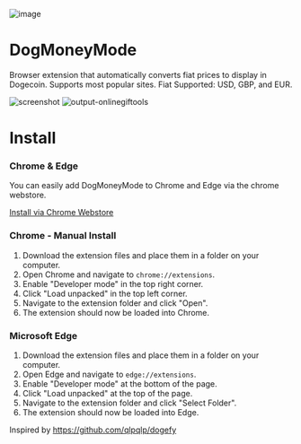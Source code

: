 ![image](https://github.com/mstauber/DogMoneyMode/assets/2897796/f932a886-7b03-4448-adaa-8beb074b79f7)

# DogMoneyMode
Browser extension that automatically converts fiat prices to display in Dogecoin. Supports most popular sites. Fiat Supported: USD, GBP, and EUR.

![screenshot](https://github.com/UsaRandom/DogMoneyMode/assets/2897796/131f0c13-acc7-4753-8b29-0600b635463d)
![output-onlinegiftools](https://github.com/mstauber/DogMoneyMode/assets/2897796/4907b0f4-ba41-455a-9144-0f5ce61da743)


# Install

### Chrome & Edge

You can easily add DogMoneyMode to Chrome and Edge via the chrome webstore.

[Install via Chrome Webstore](https://chrome.google.com/webstore/detail/dogmoneymode/biohgaaeeifjpamlfinoloeomblpbnfm)


### Chrome - Manual Install

1. Download the extension files and place them in a folder on your computer.
2. Open Chrome and navigate to `chrome://extensions`.
3. Enable "Developer mode" in the top right corner.
4. Click "Load unpacked" in the top left corner.
5. Navigate to the extension folder and click "Open".
6. The extension should now be loaded into Chrome.


### Microsoft Edge

1. Download the extension files and place them in a folder on your computer.
2. Open Edge and navigate to `edge://extensions`.
3. Enable "Developer mode" at the bottom of the page.
4. Click "Load unpacked" at the top of the page.
5. Navigate to the extension folder and click "Select Folder".
6. The extension should now be loaded into Edge.


Inspired by https://github.com/qlpqlp/dogefy
